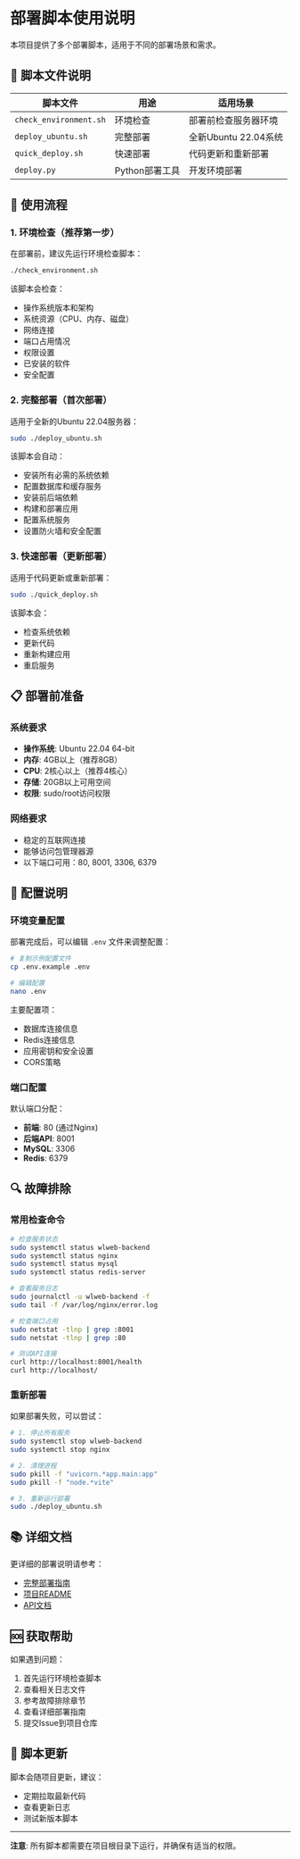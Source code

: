 # 部署脚本使用说明

本项目提供了多个部署脚本，适用于不同的部署场景和需求。

## 📁 脚本文件说明

| 脚本文件 | 用途 | 适用场景 |
|---------|------|----------|
| `check_environment.sh` | 环境检查 | 部署前检查服务器环境 |
| `deploy_ubuntu.sh` | 完整部署 | 全新Ubuntu 22.04系统 |
| `quick_deploy.sh` | 快速部署 | 代码更新和重新部署 |
| `deploy.py` | Python部署工具 | 开发环境部署 |

## 🚀 使用流程

### 1. 环境检查（推荐第一步）

在部署前，建议先运行环境检查脚本：

```bash
./check_environment.sh
```

该脚本会检查：
- 操作系统版本和架构
- 系统资源（CPU、内存、磁盘）
- 网络连接
- 端口占用情况
- 权限设置
- 已安装的软件
- 安全配置

### 2. 完整部署（首次部署）

适用于全新的Ubuntu 22.04服务器：

```bash
sudo ./deploy_ubuntu.sh
```

该脚本会自动：
- 安装所有必需的系统依赖
- 配置数据库和缓存服务
- 安装前后端依赖
- 构建和部署应用
- 配置系统服务
- 设置防火墙和安全配置

### 3. 快速部署（更新部署）

适用于代码更新或重新部署：

```bash
sudo ./quick_deploy.sh
```

该脚本会：
- 检查系统依赖
- 更新代码
- 重新构建应用
- 重启服务

## 📋 部署前准备

### 系统要求
- **操作系统**: Ubuntu 22.04 64-bit
- **内存**: 4GB以上（推荐8GB）
- **CPU**: 2核心以上（推荐4核心）
- **存储**: 20GB以上可用空间
- **权限**: sudo/root访问权限

### 网络要求
- 稳定的互联网连接
- 能够访问包管理器源
- 以下端口可用：80, 8001, 3306, 6379

## 🔧 配置说明

### 环境变量配置

部署完成后，可以编辑 `.env` 文件来调整配置：

```bash
# 复制示例配置文件
cp .env.example .env

# 编辑配置
nano .env
```

主要配置项：
- 数据库连接信息
- Redis连接信息
- 应用密钥和安全设置
- CORS策略

### 端口配置

默认端口分配：
- **前端**: 80 (通过Nginx)
- **后端API**: 8001
- **MySQL**: 3306
- **Redis**: 6379

## 🔍 故障排除

### 常用检查命令

```bash
# 检查服务状态
sudo systemctl status wlweb-backend
sudo systemctl status nginx
sudo systemctl status mysql
sudo systemctl status redis-server

# 查看服务日志
sudo journalctl -u wlweb-backend -f
sudo tail -f /var/log/nginx/error.log

# 检查端口占用
sudo netstat -tlnp | grep :8001
sudo netstat -tlnp | grep :80

# 测试API连接
curl http://localhost:8001/health
curl http://localhost/
```

### 重新部署

如果部署失败，可以尝试：

```bash
# 1. 停止所有服务
sudo systemctl stop wlweb-backend
sudo systemctl stop nginx

# 2. 清理进程
sudo pkill -f "uvicorn.*app.main:app"
sudo pkill -f "node.*vite"

# 3. 重新运行部署
sudo ./deploy_ubuntu.sh
```

## 📚 详细文档

更详细的部署说明请参考：
- [完整部署指南](DEPLOYMENT_GUIDE.md)
- [项目README](README.md)
- [API文档](API_TEST_REPORT.md)

## 🆘 获取帮助

如果遇到问题：

1. 首先运行环境检查脚本
2. 查看相关日志文件
3. 参考故障排除章节
4. 查看详细部署指南
5. 提交Issue到项目仓库

## 📝 脚本更新

脚本会随项目更新，建议：
- 定期拉取最新代码
- 查看更新日志
- 测试新版本脚本

---

**注意**: 所有脚本都需要在项目根目录下运行，并确保有适当的权限。
